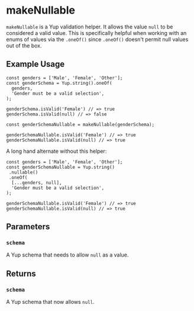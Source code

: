 # makeNullable

`makeNullable` is a Yup validation helper. It allows the value `null` to be considered a valid value. This is specifically helpful when working with an enums of values via the `.oneOf()` since `.oneOf()` doesn't permit null values out of the box.

## Example Usage

```
const genders = ['Male', 'Female', 'Other'];
const genderSchema = Yup.string().oneOf(
  genders,
  'Gender must be a valid selection',
);

genderSchema.isValid('Female') // => true
genderSchema.isValid(null) // => false

const genderSchemaNullable = makeNullable(genderSchema);

genderSchemaNullable.isValid('Female') // => true
genderSchemaNullable.isValid(null) // => true

```

A long hand alternate without this helper:
```
const genders = ['Male', 'Female', 'Other'];
const genderSchemaNullable = Yup.string()
 .nullable()
 .oneOf(
  [...genders, null],
  'Gender must be a valid selection',
);

genderSchemaNullable.isValid('Female') // => true
genderSchemaNullable.isValid(null) // => true

```

## Parameters

### `schema`
A Yup schema that needs to allow `null` as a value.

## Returns

### `schema`
A Yup schema that now allows `null`.
